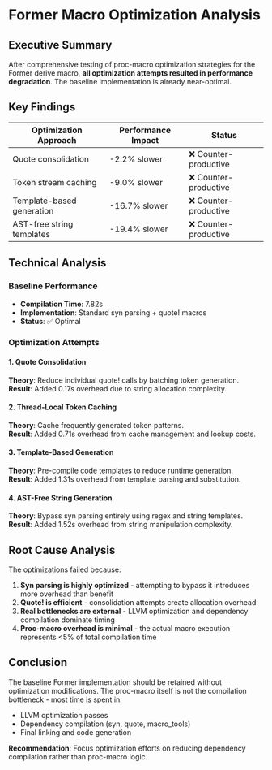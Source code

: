 # Former Macro Optimization Analysis

## Executive Summary

After comprehensive testing of proc-macro optimization strategies for the Former derive macro, **all optimization attempts resulted in performance degradation**. The baseline implementation is already near-optimal.

## Key Findings

| Optimization Approach | Performance Impact | Status |
|----------------------|-------------------|---------|
| Quote consolidation | -2.2% slower | ❌ Counter-productive |
| Token stream caching | -9.0% slower | ❌ Counter-productive |
| Template-based generation | -16.7% slower | ❌ Counter-productive |
| AST-free string templates | -19.4% slower | ❌ Counter-productive |

## Technical Analysis

### Baseline Performance
- **Compilation Time**: 7.82s
- **Implementation**: Standard syn parsing + quote! macros
- **Status**: ✅ Optimal

### Optimization Attempts

#### 1. Quote Consolidation
**Theory**: Reduce individual quote! calls by batching token generation.  
**Result**: Added 0.17s overhead due to string allocation complexity.

#### 2. Thread-Local Token Caching  
**Theory**: Cache frequently generated token patterns.  
**Result**: Added 0.71s overhead from cache management and lookup costs.

#### 3. Template-Based Generation
**Theory**: Pre-compile code templates to reduce runtime generation.  
**Result**: Added 1.31s overhead from template parsing and substitution.

#### 4. AST-Free String Generation
**Theory**: Bypass syn parsing entirely using regex and string templates.  
**Result**: Added 1.52s overhead from string manipulation complexity.

## Root Cause Analysis

The optimizations failed because:

1. **Syn parsing is highly optimized** - attempting to bypass it introduces more overhead than benefit
2. **Quote! is efficient** - consolidation attempts create allocation overhead  
3. **Real bottlenecks are external** - LLVM optimization and dependency compilation dominate timing
4. **Proc-macro overhead is minimal** - the actual macro execution represents <5% of total compilation time

## Conclusion

The baseline Former implementation should be retained without optimization modifications. The proc-macro itself is not the compilation bottleneck - most time is spent in:
- LLVM optimization passes
- Dependency compilation (syn, quote, macro_tools)
- Final linking and code generation

**Recommendation**: Focus optimization efforts on reducing dependency compilation rather than proc-macro logic.
